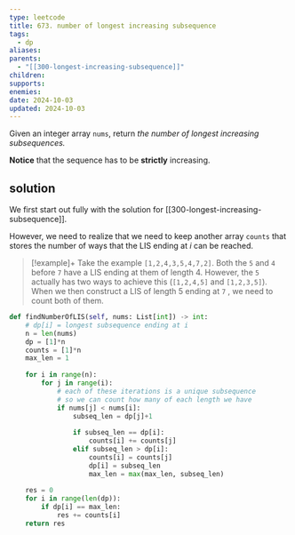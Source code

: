 ```yaml
---
type: leetcode
title: 673. number of longest increasing subsequence
tags:
  - dp
aliases: 
parents:
  - "[[300-longest-increasing-subsequence]]"
children: 
supports: 
enemies: 
date: 2024-10-03
updated: 2024-10-03
---
```


Given an integer array `nums`, return _the number of longest increasing subsequences._

**Notice** that the sequence has to be **strictly** increasing.

## solution

We first start out fully with the solution for [[300-longest-increasing-subsequence]].

However, we need to realize that we need to keep another array `counts` that stores the number of ways that the LIS ending at $i$ can be reached.


> [!example]+
> Take the example `[1,2,4,3,5,4,7,2]`. Both the `5` and `4` before `7` have a LIS ending at them of length 4. However, the `5` actually has two ways to achieve this (`[1,2,4,5]` and `[1,2,3,5]`). When we then construct a LIS of length 5 ending at `7` , we need to count both of them.

```python
def findNumberOfLIS(self, nums: List[int]) -> int:
	# dp[i] = longest subsequence ending at i
	n = len(nums)
	dp = [1]*n
	counts = [1]*n
	max_len = 1
	  
	for i in range(n):
		for j in range(i):
			# each of these iterations is a unique subsequence
			# so we can count how many of each length we have
			if nums[j] < nums[i]:
				subseq_len = dp[j]+1
	  
				if subseq_len == dp[i]:
					counts[i] += counts[j]
				elif subseq_len > dp[i]:
					counts[i] = counts[j]
					dp[i] = subseq_len
					max_len = max(max_len, subseq_len)
	  
	res = 0
	for i in range(len(dp)):
		if dp[i] == max_len:
			res += counts[i]
	return res
```
